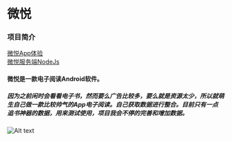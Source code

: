 # 微悦
### 项目简介
[微悦App体验](https://fir.im/dlrn)<br />
[微悦服务端NodeJs](https://github.com/AldrichLL/WeYueSever)
#### 微悦是一款电子阅读Android软件。 
##### 因为之前闲时会看看电子书，然而要么广告比较多，要么就是资源太少，所以就萌生自己做一款比较帅气的App电子阅读。自己获取数据进行整合。目前只有一点追书神器的数据，用来测试使用，项目我会不停的完善和增加数据。
![Alt text](./weyue.gif)
